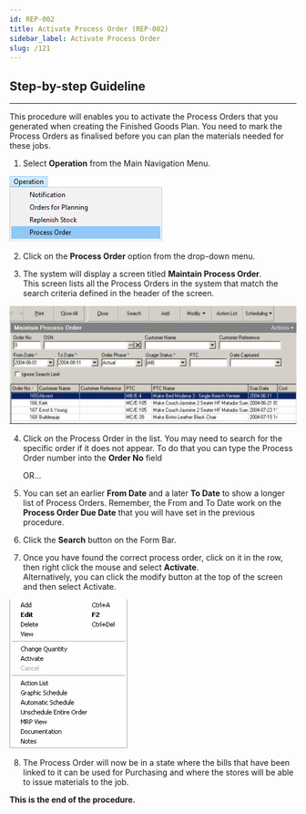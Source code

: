 ```yaml
---
id: REP-002
title: Activate Process Order (REP-002)
sidebar_label: Activate Process Order
slug: /121
---  
```

## Step-by-step Guideline  
___  

This procedure will enables you to activate the Process Orders that
you generated when creating the Finished Goods Plan. You need to mark
the Process Orders as finalised before you can plan the materials
needed for these jobs.  

1.  Select **Operation** from the Main Navigation Menu.  

![](../static/img/docs/REP-002/image1.jpg)  

2.  Click on the **Process Order** option from the drop-down menu.  

3.  The system will display a screen titled **Maintain Process Order**.  
    This screen lists all the Process Orders in the system that match the
    search criteria defined in the header of the screen.  

![](../static/img/docs/REP-002/image2.jpg)  

4.  Click on the Process Order in the list. You may need to search for
    the specific order if it does not appear. To do that you can type
    the Process Order number into the **Order No** field  
    
    OR...  

5.  You can set an earlier **From Date** and a later **To Date** to show a
    longer list of Process Orders. Remember, the From and To Date work
    on the **Process Order Due Date** that you will have set in the previous
    procedure.  

6.  Click the **Search** button on the Form Bar.  

7.  Once you have found the correct process order, click on it in the
    row, then right click the mouse and select **Activate**.  
    Alternatively, you can click the modify button at the top of the screen and then
    select Activate.    

![](../static/img/docs/REP-002/image3.jpg)  

8.  The Process Order will now be in a state where the bills that have
    been linked to it can be used for Purchasing and where the stores
    will be able to issue materials to the job.  

**This is the end of the procedure.**

